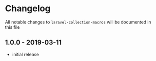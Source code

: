 # Changelog

All notable changes to `laravel-collection-macros` will be documented in this file

## 1.0.0 - 2019-03-11

- initial release
